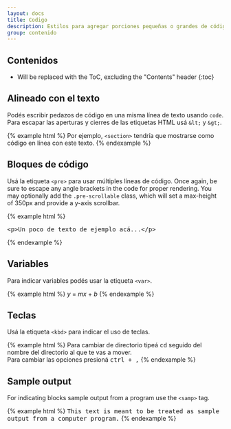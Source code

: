 ```yaml
---
layout: docs
title: Codigo
description: Estilos para agregar porciones pequeñas o grandes de código. 
group: contenido
---
```


## Contenidos

* Will be replaced with the ToC, excluding the "Contents" header
{:toc}

## Alineado con el texto

Podés escribir pedazos de código en una misma línea de texto usando `code`. Para escapar las aperturas y cierres de las etiquetas HTML usá `&lt;` y `&gt;`.

{% example html %}
Por ejemplo, <code>&lt;section&gt;</code> tendría que mostrarse como código en línea con este texto.
{% endexample %}

## Bloques de código

Usá la etiqueta `<pre>` para usar múltiples líneas de código. Once again, be sure to escape any angle brackets in the code for proper rendering. You may optionally add the `.pre-scrollable` class, which will set a max-height of 350px and provide a y-axis scrollbar.

{% example html %}
<pre>&lt;p&gt;Un poco de texto de ejemplo acá...&lt;/p&gt;</pre>
{% endexample %}

## Variables

Para indicar variables podés usar la etiqueta `<var>`.

{% example html %}
<var>y</var> = <var>m</var><var>x</var> + <var>b</var>
{% endexample %}

## Teclas

Usá la etiqueta `<kbd>` para indicar el uso de teclas.

{% example html %}
Para cambiar de directorio tipeá <kbd>cd</kbd> seguido del nombre del directorio al que te vas a mover.<br>
Para cambiar las opciones presioná <kbd><kbd>ctrl</kbd> + <kbd>,</kbd></kbd>
{% endexample %}

## Sample output

For indicating blocks sample output from a program use the `<samp>` tag.

{% example html %}
<samp>This text is meant to be treated as sample output from a computer program.</samp>
{% endexample %}
